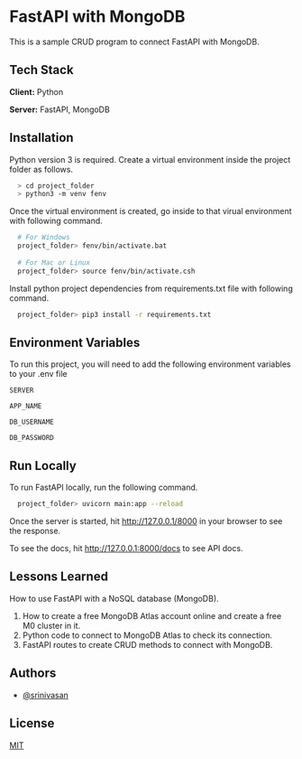 
# FastAPI with MongoDB

This is a sample CRUD program to connect FastAPI with MongoDB.

## Tech Stack

**Client:** Python

**Server:** FastAPI, MongoDB

## Installation

Python version 3 is required. Create a virtual environment inside the project folder as follows.

```bash
  > cd project_folder
  > python3 -m venv fenv
```

Once the virtual environment is created, go inside to that virual environment with following command.

```bash
  # For Windows
  project_folder> fenv/bin/activate.bat
  
  # For Mac or Linux
  project_folder> source fenv/bin/activate.csh
```

Install python project dependencies from requirements.txt file with following command.

```bash
  project_folder> pip3 install -r requirements.txt
```

    
## Environment Variables

To run this project, you will need to add the following environment variables to your .env file

`SERVER`

`APP_NAME`

`DB_USERNAME`

`DB_PASSWORD`

## Run Locally

To run FastAPI locally, run the following command.

```bash
  project_folder> uvicorn main:app --reload
```

Once the server is started, hit http://127.0.0.1/8000 in your browser to see the response.

To see the docs, hit http://127.0.0.1:8000/docs to see API docs.


## Lessons Learned

How to use FastAPI with a NoSQL database (MongoDB). 
1. How to create a free MongoDB Atlas account online and create a free M0 cluster in it. 
2. Python code to connect to MongoDB Atlas to check its connection.
3. FastAPI routes to create CRUD methods to connect with MongoDB.


## Authors

- [@srinivasan](https://www.github.com/nasavinirs)


## License

[MIT](https://choosealicense.com/licenses/mit/)

